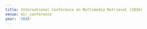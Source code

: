 ```yaml
---
title: International Conference on Multimedia Retrieval (2016)
venue: mir_conference
year: '2016'
---
```

